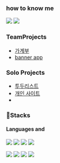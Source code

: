 ### how to know me
[![](https://img.shields.io/badge/TechBlog-20C997?&style=flat-square&logo=Velog&logoColor=white)](mailto:song961003@gmail.com)
[![](https://img.shields.io/badge/SendMail-EA4335?&style=flat-square&logo=Gmail&logoColor=white)](mailto:song961003@gmail.com)

### TeamProjects
- [가계부](https://github.com/preCrew/account_book)
- [banner app](https://github.com/preCrew/banner_create_app)

### Solo Projects
- [투두리스트](https://github.com/Doosies/todoList-page/)
- [개인 사이트](https://github.com/Doosies/portfolio/)
- 
### 💪Stacks  
#### Languages and 
![](https://img.shields.io/badge/React-61DAFB?&style=flat-square&logo=React&logoColor=white)
![](https://img.shields.io/badge/Redux-764ABC?&style=flat-square&logo=Redux&logoColor=white)
![](https://img.shields.io/badge/MySQL-4479A1?&style=flat-square&logo=MySQL&logoColor=white)
![](https://img.shields.io/badge/NGINX-009639?&style=flat-square&logo=NGINX&logoColor=white)  

![](https://img.shields.io/badge/Html5-E34F26?&style=flat-square&logo=Html5&logoColor=white)
![](https://img.shields.io/badge/Css3-1572B6?&style=flat-square&logo=Css3&logoColor=white)
![](https://img.shields.io/badge/Javascript-F7DF1E?&style=flat-square&logo=Javascript&logoColor=white)
![](https://img.shields.io/badge/Typescript-3178C6?&style=flat-square&logo=Typescript&logoColor=white) 
